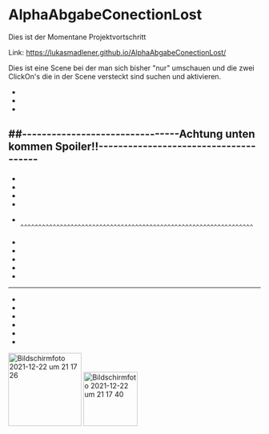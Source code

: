 # AlphaAbgabeConectionLost
Dies ist der Momentane Projektvortschritt

Link: https://lukasmadlener.github.io/AlphaAbgabeConectionLost/ 


Dies ist eine Scene bei der man sich bisher "nur" umschauen und die zwei ClickOn's die in der Scene versteckt sind suchen und aktivieren. 


-
-
-
##--------------------------------Achtung unten kommen Spoiler!!--------------------------------------
-
-
-
-
-
-             ^^^^^^^^^^^^^^^^^^^^^^^^^^^^^^^^^^^^^^^^^^^^^^^^^^^^^^^^^^^^^^^^^
-
-
-
-
-
_____________________________________________________________________________________________________
-
-
-
-
-
-

<img width="146" alt="Bildschirmfoto 2021-12-22 um 21 17 26" src="https://user-images.githubusercontent.com/62291189/147150601-de2e922a-89c1-4e81-9c77-44aed3bbf426.png">

<img width="108" alt="Bildschirmfoto 2021-12-22 um 21 17 40" src="https://user-images.githubusercontent.com/62291189/147150606-41db1de3-0928-493b-8291-4ce3467016dd.png">
